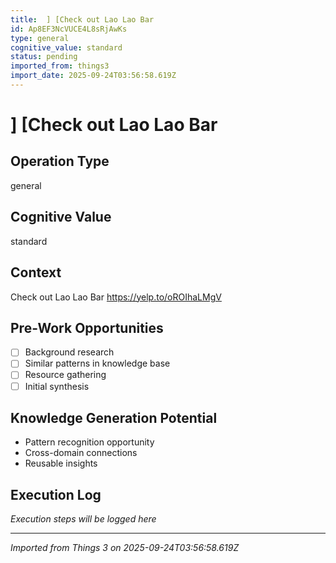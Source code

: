 ```yaml
---
title:  ] [Check out Lao Lao Bar
id: Ap8EF3NcVUCE4L8sRjAwKs
type: general
cognitive_value: standard
status: pending
imported_from: things3
import_date: 2025-09-24T03:56:58.619Z
---
```


#  ] [Check out Lao Lao Bar

## Operation Type
general

## Cognitive Value
standard

## Context
Check out Lao Lao Bar
https://yelp.to/oROIhaLMgV

## Pre-Work Opportunities
- [ ] Background research
- [ ] Similar patterns in knowledge base
- [ ] Resource gathering
- [ ] Initial synthesis

## Knowledge Generation Potential
- Pattern recognition opportunity
- Cross-domain connections
- Reusable insights

## Execution Log
*Execution steps will be logged here*

---
*Imported from Things 3 on 2025-09-24T03:56:58.619Z*
